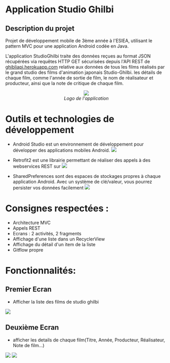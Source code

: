# Application Studio Ghilbi


## Description du projet

Projet de développement mobile de 3ème année à l'ESIEA, utilisant le pattern MVC pour une application Android codée en Java.

L'application StudioGhilbi traite des données reçues au format JSON récupérées via requêtes HTTP GET sécurisées depuis l'API REST
de [ghibliapi.herokuapp.com](https://ghibliapi.herokuapp.com/) relative aux données de tous les films réalisés par le grand studio des films d'animation japonais Studio-Ghilbi. les détails de chaque film, comme l'année de sortie de film, le nom de réalisateur et producteur, ainsi que la note de critique de chaque film.


<p align="center"><img src="Image_readme/lego.PNG"><br><i><legend>Logo de l'application</legend></i></p>



# Outils et technologies de développement

* Android Studio est un environnement de développement pour développer des applications mobiles Android.
![](Image_readme/android_studio_lego.png)

* Retrofit2 est une librairie permettant de réaliser des appels à des webservices REST sur 
![](Image_readme/retrofit_lego.jpg)

* SharedPreferences sont des espaces de stockages propres à chaque application Android. Avec un système de clé/valeur, vous pourrez persister vos données facilement
![](Image_readme/sharedprefs.png)

# Consignes respectées :
* Architecture MVC
* Appels REST
* Ecrans : 2 activités, 2 fragments
* Affichage d'une liste dans un RecyclerView
* Affichage du détail d'un item de la liste
* Gitflow propre

# Fonctionnalités:
## Premier Ecran 
* Afficher la liste des films de studio ghilbi

![](Image_readme/Ecran_d'accueil_Application.PNG) <element height="50%" width="50%">

## Deuxième Ecran 
* afficher les details de chaque film(Titre, Année, Producteur, Réalisateur, Note de film...) 

![](Image_readme/detail_film1.PNG)
![](Image_readme/detail_film2.PNG)